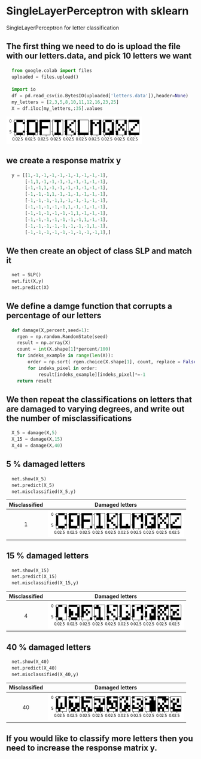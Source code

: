 # SingleLayerPerceptron with sklearn

SingleLayerPerceptron for letter classification

## The first thing we need to do is upload the file with our letters.data, and pick 10 letters we want

```python
  from google.colab import files
  uploaded = files.upload()

  import io
  df = pd.read_csv(io.BytesIO(uploaded['letters.data']),header=None)
  my_letters = [2,3,5,8,10,11,12,16,23,25]
  X = df.iloc[my_letters,:35].values
```
![Screenshot](pictures/letters.png)

## we create a response matrix y

```python
  y = [[1,-1,-1,-1,-1,-1,-1,-1,-1,-1],
       [-1,1,-1,-1,-1,-1,-1,-1,-1,-1],
       [-1,-1,1,-1,-1,-1,-1,-1,-1,-1],
       [-1,-1,-1,1,-1,-1,-1,-1,-1,-1],
       [-1,-1,-1,-1,1,-1,-1,-1,-1,-1],
       [-1,-1,-1,-1,-1,1,-1,-1,-1,-1],
       [-1,-1,-1,-1,-1,-1,1,-1,-1,-1],
       [-1,-1,-1,-1,-1,-1,-1,1,-1,-1],
       [-1,-1,-1,-1,-1,-1,-1,-1,1,-1],
       [-1,-1,-1,-1,-1,-1,-1,-1,-1,1],]
```

## We then create an object of class SLP and match it

```python
  net = SLP()
  net.fit(X,y)
  net.predict(X)
```
## We define a damge function that corrupts a percentage of our letters

```python
  def damage(X,percent,seed=1):
    rgen = np.random.RandomState(seed)
    result = np.array(X)
    count = int(X.shape[1]*percent/100)
    for indeks_example in range(len(X)):
        order = np.sort( rgen.choice(X.shape[1], count, replace = False))
        for indeks_pixel in order:
            result[indeks_example][indeks_pixel]*=-1
    return result
```

## We then repeat the classifications on letters that are damaged to varying degrees, and write out the number of misclassifications

```python
  X_5 = damage(X,5)
  X_15 = damage(X,15)
  X_40 = damage(X,40)
```
## 5 % damaged letters

```python
  net.show(X_5)
  net.predict(X_5)
  net.misclassified(X_5,y)
```
Misclassified           |  Damaged letters
:-------------------------:|:-------------------------:
1  |  ![Screenshot](pictures/letters_damaged_by_5.png)


## 15 % damaged letters

```python
  net.show(X_15)
  net.predict(X_15)
  net.misclassified(X_15,y)
```
Misclassified           |  Damaged letters
:-------------------------:|:-------------------------:
4  |  ![Screenshot](pictures/letters_damaged_by_15.png)

## 40 % damaged letters

```python
  net.show(X_40)
  net.predict(X_40)
  net.misclassified(X_40,y)
```
Misclassified           |  Damaged letters
:-------------------------:|:-------------------------:
40  |  ![Screenshot](pictures/letters_damaged_by_40.png)

## If you would like to classify more letters then you need to increase the response matrix **y**. 
